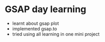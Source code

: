 # GSAP day  learning 
- learnt about gsap plot
- implemented gsap.to
- tried using all learning in one mini project
